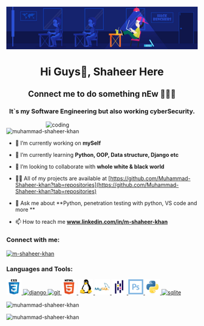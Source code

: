 ![logo](https://github.com/Muhammad-Shaheer-khan/Muhammad-Shaheer-khan/blob/main/79731568097599.5b50bca477735.jpg)
<h1 align="center">Hi Guys👋, Shaheer Here </h1>
<h2 align="center">Connect me to do something nEw 👨🏻‍💻</h2>
<h3 align="center">It`s my Software Engineering but also working cyberSecurity.</h3>
<img align="right" alt="coding" width="400" src="https://media0.giphy.com/media/RbDKaczqWovIugyJmW/giphy.gif">
<p align="left"> <img src="https://komarev.com/ghpvc/?username=muhammad-shaheer-khan&label=Profile%20views&color=0e75b6&style=flat" alt="muhammad-shaheer-khan" /> </p>

- 🔭 I’m currently working on **mySelf**

- 🌱 I’m currently learning **Python, OOP, Data structure, Django etc**

- 👯 I’m looking to collaborate with **whole white & black world**

- 👨‍💻 All of my projects are available at [https://github.com/Muhammad-Shaheer-khan?tab=repositories](https://github.com/Muhammad-Shaheer-khan?tab=repositories)

- 💬 Ask me about **Python, penetration testing with python, VS code and more  **

- 📫 How to reach me **www.linkedin.com/in/m-shaheer-khan**

<h3 align="left">Connect with me:</h3>
<p align="left">
<a href="https://linkedin.com/in/m-shaheer-khan" target="blank"><img align="center" src="https://raw.githubusercontent.com/rahuldkjain/github-profile-readme-generator/master/src/images/icons/Social/linked-in-alt.svg" alt="m-shaheer-khan" height="30" width="40" /></a>
</p>

<h3 align="left">Languages and Tools:</h3>
<p align="left"> <a href="https://www.w3schools.com/css/" target="_blank" rel="noreferrer"> <img src="https://raw.githubusercontent.com/devicons/devicon/master/icons/css3/css3-original-wordmark.svg" alt="css3" width="40" height="40"/> </a> <a href="https://www.djangoproject.com/" target="_blank" rel="noreferrer"> <img src="https://cdn.worldvectorlogo.com/logos/django.svg" alt="django" width="40" height="40"/> </a> <a href="https://git-scm.com/" target="_blank" rel="noreferrer"> <img src="https://www.vectorlogo.zone/logos/git-scm/git-scm-icon.svg" alt="git" width="40" height="40"/> </a> <a href="https://www.w3.org/html/" target="_blank" rel="noreferrer"> <img src="https://raw.githubusercontent.com/devicons/devicon/master/icons/html5/html5-original-wordmark.svg" alt="html5" width="40" height="40"/> </a> <a href="https://www.linux.org/" target="_blank" rel="noreferrer"> <img src="https://raw.githubusercontent.com/devicons/devicon/master/icons/linux/linux-original.svg" alt="linux" width="40" height="40"/> </a> <a href="https://www.mysql.com/" target="_blank" rel="noreferrer"> <img src="https://raw.githubusercontent.com/devicons/devicon/master/icons/mysql/mysql-original-wordmark.svg" alt="mysql" width="40" height="40"/> </a> <a href="https://pandas.pydata.org/" target="_blank" rel="noreferrer"> <img src="https://raw.githubusercontent.com/devicons/devicon/2ae2a900d2f041da66e950e4d48052658d850630/icons/pandas/pandas-original.svg" alt="pandas" width="40" height="40"/> </a> <a href="https://www.photoshop.com/en" target="_blank" rel="noreferrer"> <img src="https://raw.githubusercontent.com/devicons/devicon/master/icons/photoshop/photoshop-line.svg" alt="photoshop" width="40" height="40"/> </a> <a href="https://www.python.org" target="_blank" rel="noreferrer"> <img src="https://raw.githubusercontent.com/devicons/devicon/master/icons/python/python-original.svg" alt="python" width="40" height="40"/> </a> <a href="https://www.sqlite.org/" target="_blank" rel="noreferrer"> <img src="https://www.vectorlogo.zone/logos/sqlite/sqlite-icon.svg" alt="sqlite" width="40" height="40"/> </a> </p>

<p><img align="center" src="https://github-readme-stats.vercel.app/api/top-langs?username=muhammad-shaheer-khan&show_icons=true&locale=en&layout=compact" alt="muhammad-shaheer-khan" /></p>

<p><img align="center" src="https://github-readme-streak-stats.herokuapp.com/?user=muhammad-shaheer-khan&" alt="muhammad-shaheer-khan" /></p>
